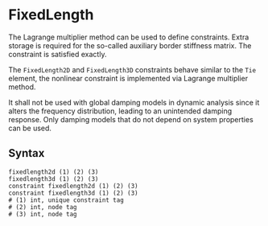 # FixedLength

The Lagrange multiplier method can be used to define constraints. Extra storage is required for the so-called auxiliary
border stiffness matrix. The constraint is satisfied exactly.

The `FixedLength2D` and `FixedLength3D` constraints behave similar to the `Tie` element, the nonlinear constraint is
implemented via Lagrange multiplier method.

It shall not be used with global damping models in dynamic analysis since it alters the frequency distribution, leading
to an unintended damping response.
Only damping models that do not depend on system properties can be used.

## Syntax

```
fixedlength2d (1) (2) (3)
fixedlength3d (1) (2) (3)
constraint fixedlength2d (1) (2) (3)
constraint fixedlength3d (1) (2) (3)
# (1) int, unique constraint tag
# (2) int, node tag
# (3) int, node tag
```
